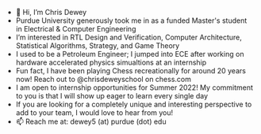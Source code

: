 - 👋 Hi, I’m Chris Dewey
- Purdue University generously took me in as a funded Master's student in Electrical & Computer Engineering
- I’m interested in RTL Design and Verification, Computer Architecture, Statistical Algorithms, Strategy, and Game Theory
- I used to be a Petroleum Engineer; I jumped into ECE after working on hardware accelerated physics simualtions at an internship
- Fun fact, I have been playing Chess recreationally for around 20 years now! Reach out to @chrisdeweyschool on chess.com 
- I am open to internship opportunities for Summer 2022! My commitment to you is that I will show up eager to learn every single day
- If you are looking for a completely unique and interesting perspective to add to your team, I would love to hear from you!
- 📫 Reach me at: dewey5 (at) purdue (dot) edu

<!---
c-dewey/c-dewey is a ✨ special ✨ repository because its `README.md` (this file) appears on your GitHub profile.
You can click the Preview link to take a look at your changes.
--->
